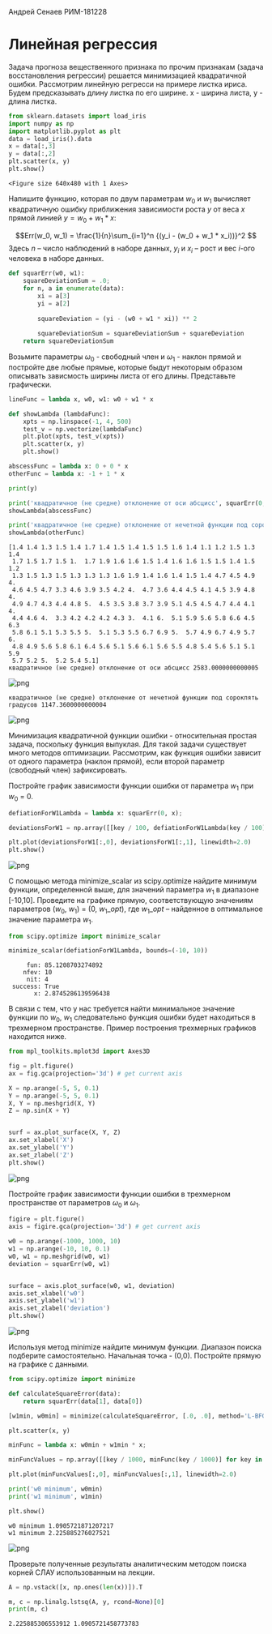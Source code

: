 
Андрей Сенаев РИМ-181228

# Линейная регрессия

Задача прогноза вещественного признака по прочим признакам (задача восстановления регрессии) решается минимизацией квадратичной ошибки. Рассмотрим линейную регресси на примере листка ириса. Будем предсказывать длину листка по его ширине. x - ширина листа, y - длина листка.


```python
from sklearn.datasets import load_iris
import numpy as np
import matplotlib.pyplot as plt
data = load_iris().data
x = data[:,3]
y = data[:,2]
plt.scatter(x, y)
plt.show()
```


    <Figure size 640x480 with 1 Axes>


Напишите функцию, которая по двум параметрам  $w_0$ и $w_1$ вычисляет квадратичную ошибку приближения зависимости роста $y$ от веса $x$ прямой линией $y = w_0 + w_1 * x$:

$$Err(w_0, w_1) = \frac{1}{n}\sum_{i=1}^n {(y_i - (w_0 + w_1 * x_i))}^2 $$ Здесь $n$ – число наблюдений в наборе данных, $y_i$ и $x_i$ – рост и вес $i$-ого человека в наборе данных.


```python
def squarErr(w0, w1):
    squareDeviationSum = .0;
    for n, a in enumerate(data):
        xi = a[3]
        yi = a[2]
        
        squareDeviation = (yi - (w0 + w1 * xi)) ** 2
        
        squareDeviationSum = squareDeviationSum + squareDeviation
    return squareDeviationSum
```

Возьмите параметры $\omega_0$ - свободный член и $\omega_1$ - наклон прямой и постройте две любые прямые, которые быдут некоторым образом описывать зависмость ширины листа от его длины. Представьте графически.


```python
lineFunc = lambda x, w0, w1: w0 + w1 * x

def showLambda (lambdaFunc):
    xpts = np.linspace(-1, 4, 500)
    test_v = np.vectorize(lambdaFunc)
    plt.plot(xpts, test_v(xpts))
    plt.scatter(x, y)
    plt.show()

abscessFunc = lambda x: 0 + 0 * x
otherFunc = lambda x: -1 + 1 * x

print(y)

print('квадратичное (не средне) отклонение от оси абсцисс', squarErr(0, 0))
showLambda(abscessFunc)

print('квадратичное (не средне) отклонение от нечетной функции под сорокпять градусов', squarErr(0, 1))
showLambda(otherFunc)
```

    [1.4 1.4 1.3 1.5 1.4 1.7 1.4 1.5 1.4 1.5 1.5 1.6 1.4 1.1 1.2 1.5 1.3 1.4
     1.7 1.5 1.7 1.5 1.  1.7 1.9 1.6 1.6 1.5 1.4 1.6 1.6 1.5 1.5 1.4 1.5 1.2
     1.3 1.5 1.3 1.5 1.3 1.3 1.3 1.6 1.9 1.4 1.6 1.4 1.5 1.4 4.7 4.5 4.9 4.
     4.6 4.5 4.7 3.3 4.6 3.9 3.5 4.2 4.  4.7 3.6 4.4 4.5 4.1 4.5 3.9 4.8 4.
     4.9 4.7 4.3 4.4 4.8 5.  4.5 3.5 3.8 3.7 3.9 5.1 4.5 4.5 4.7 4.4 4.1 4.
     4.4 4.6 4.  3.3 4.2 4.2 4.2 4.3 3.  4.1 6.  5.1 5.9 5.6 5.8 6.6 4.5 6.3
     5.8 6.1 5.1 5.3 5.5 5.  5.1 5.3 5.5 6.7 6.9 5.  5.7 4.9 6.7 4.9 5.7 6.
     4.8 4.9 5.6 5.8 6.1 6.4 5.6 5.1 5.6 6.1 5.6 5.5 4.8 5.4 5.6 5.1 5.1 5.9
     5.7 5.2 5.  5.2 5.4 5.1]
    квадратичное (не средне) отклонение от оси абсцисс 2583.0000000000005



![png](output_6_1.png)


    квадратичное (не средне) отклонение от нечетной функции под сорокпять градусов 1147.3600000000004



![png](output_6_3.png)


Минимизация квадратичной функции ошибки - относительная простая задача, поскольку функция выпуклая. Для такой задачи существует много методов оптимизации. Рассмотрим, как функция ошибки зависит от одного параметра (наклон прямой), если второй параметр (свободный член) зафиксировать.

Постройте график зависимости функции ошибки от параметра $w_1$ при $w_0$ = 0.


```python
defiationForW1Lambda = lambda x: squarErr(0, x);

deviationsForW1 = np.array([[key / 100, defiationForW1Lambda(key / 100)] for key in range(-1000, 1001)])

plt.plot(deviationsForW1[:,0], deviationsForW1[:,1], linewidth=2.0)
plt.show()
```


![png](output_9_0.png)


С помощью метода minimize_scalar из scipy.optimize найдите минимум функции, определенной выше, для значений параметра  $w_1$ в диапазоне [-10,10]. Проведите на графике прямую, соответствующую значениям параметров ($w_0$, $w_1$) = (0, $w_1\_opt$), где $w_1\_opt$ – найденное в оптимальное значение параметра $w_1$.


```python
from scipy.optimize import minimize_scalar

minimize_scalar(defiationForW1Lambda, bounds=(-10, 10))
```




         fun: 85.1208703274892
        nfev: 10
         nit: 4
     success: True
           x: 2.8745286139596438



В связи с тем, что у нас требуется найти минимальное значение функции по $w_0$, $w_1$ следовательно функция ошибки будет находиться в трехмерном пространстве.
Пример построения трехмерных графиков находится ниже.


```python
from mpl_toolkits.mplot3d import Axes3D
```


```python
fig = plt.figure()
ax = fig.gca(projection='3d') # get current axis

X = np.arange(-5, 5, 0.1)
Y = np.arange(-5, 5, 0.1)
X, Y = np.meshgrid(X, Y)
Z = np.sin(X + Y)


surf = ax.plot_surface(X, Y, Z)
ax.set_xlabel('X')
ax.set_ylabel('Y')
ax.set_zlabel('Z')
plt.show()
```


![png](output_14_0.png)


Постройте график зависимости функции ошибки в трехмерном пространстве от параметров $\omega_0$ и $\omega_1$.


```python
figire = plt.figure()
axis = figire.gca(projection='3d') # get current axis

w0 = np.arange(-1000, 1000, 10)
w1 = np.arange(-10, 10, 0.1)
w0, w1 = np.meshgrid(w0, w1)
deviation = squarErr(w0, w1)


surface = axis.plot_surface(w0, w1, deviation)
axis.set_xlabel('w0')
axis.set_ylabel('w1')
axis.set_zlabel('deviation')
plt.show()
```


![png](output_16_0.png)


Используя метод minimize найдите минимум функции. Диапазон поиска подберите самостоятельно. Начальная точка - (0,0). Постройте прямую на графике с данными.


```python
from scipy.optimize import minimize

def calculateSquareError(data):
    return squarErr(data[1], data[0])

[w1min, w0min] = minimize(calculateSquareError, [.0, .0], method='L-BFGS-B', bounds=([-10, 10], [-1000, 1000]))['x']

plt.scatter(x, y)

minFunc = lambda x: w0min + w1min * x;

minFuncValues = np.array([[key / 1000, minFunc(key / 1000)] for key in range(0, 3000)])

plt.plot(minFuncValues[:,0], minFuncValues[:,1], linewidth=2.0)

print('w0 minimum', w0min)
print('w1 minimum', w1min)

plt.show()
```

    w0 minimum 1.0905721871207217
    w1 minimum 2.225885276027521



![png](output_18_1.png)


Проверьте полученные результаты аналитическим методом поиска корней СЛАУ использованным на лекции.


```python
A = np.vstack([x, np.ones(len(x))]).T

m, c = np.linalg.lstsq(A, y, rcond=None)[0]
print(m, c)
```

    2.225885306553912 1.0905721458773783

